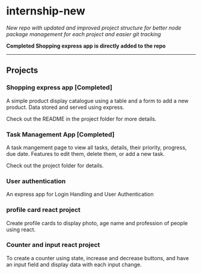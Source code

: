 # internship-new

*New repo with updated and improved project structure for better node package management for each project and easier git tracking*

**Completed Shopping express app is directly added to the repo**

---

## Projects

### Shopping express app [**Completed**]
A simple product display catalogue using a table and a form to add a new product. Data stored and served using express.

Check out the README in the project folder for more details.

### Task Management App [**Completed**]

A task mangement page to view all tasks, details, their priority, progress, due date.
Features to edit them, delete them, or add a new task.

Check out the project folder for details.


### User authentication 

An express app for Login Handling and User Authentication

### profile card react project

Create profile cards to display photo, age name and profession of people using react.

### Counter and input react project

To create a counter using state, increase and decrease buttons, and have an input field and display data with each input change.